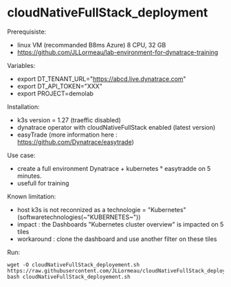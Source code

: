 # cloudNativeFullStack_deployment

Prerequisiste:
- linux VM (recommanded B8ms Azure) 8 CPU, 32 GB
- https://github.com/JLLormeau/lab-environment-for-dynatrace-training

Variables:  
- export DT_TENANT_URL="https://abcd.live.dynatrace.com"
- export DT_API_TOKEN="XXX"
- export PROJECT=demolab

Installation:
- k3s version = 1.27 (traeffic disabled)
- dynatrace operator with cloudNativeFullStack enabled (latest version)
- easyTrade (more information here : https://github.com/Dynatrace/easytrade)

Use case: 
 - create a full environment Dynatrace + kubernetes ° easytradde on 5 minutes.
 - usefull for training

Known limitation:  
 - host k3s is not reconnized as a technologie = "Kubernetes" (softwaretechnologies(~"KUBERNETES~"))
 - impact : the Dashboards "Kubernetes cluster overview" is impacted on 5 tiles
 - workaround : clone the dashboard and use another filter on these tiles   

Run: 

    wget -O cloudNativeFullStack_deployement.sh https://raw.githubusercontent.com/JLLormeau/cloudNativeFullStack_deployment/main/cloudNativeFullStack_deployement.sh
    bash cloudNativeFullStack_deployement.sh
